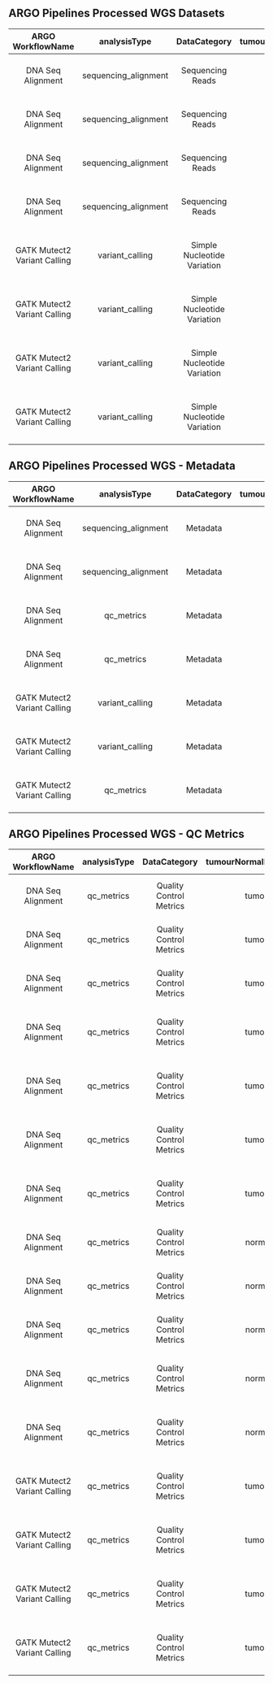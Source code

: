 ## ARGO Pipelines Processed WGS Datasets
**ARGO WorkflowName**|**analysisType**|**DataCategory**|**tumourNormalDesignation**|**FileType**|**OpenBucketURL**
:-----:|:-----:|:-----:|:-----:|:-----:|:-----:
DNA Seq Alignment|sequencing_alignment|Sequencing Reads|tumour|CRAM|https://object.cancercollaboratory.org:9080/swift/v1/genomics-public-data/benchmark-datasets/TCRB-CA/DO262483/WGS/sequencing_alignment/tumour/TCRB-CA.DO262483.SA622771.wgs.20211117.aln.cram
DNA Seq Alignment|sequencing_alignment|Sequencing Reads|tumour|CRAI|https://object.cancercollaboratory.org:9080/swift/v1/genomics-public-data/benchmark-datasets/TCRB-CA/DO262483/WGS/sequencing_alignment/tumour/TCRB-CA.DO262483.SA622771.wgs.20211117.aln.cram.crai
DNA Seq Alignment|sequencing_alignment|Sequencing Reads|normal|CRAM|https://object.cancercollaboratory.org:9080/swift/v1/genomics-public-data/benchmark-datasets/TCRB-CA/DO262483/WGS/sequencing_alignment/normal/TCRB-CA.DO262483.SA622770.wgs.20211118.aln.cram
DNA Seq Alignment|sequencing_alignment|Sequencing Reads|normal|CRAI|https://object.cancercollaboratory.org:9080/swift/v1/genomics-public-data/benchmark-datasets/TCRB-CA/DO262483/WGS/sequencing_alignment/normal/TCRB-CA.DO262483.SA622770.wgs.20211118.aln.cram.crai
GATK Mutect2 Variant Calling|variant_calling|Simple Nucleotide Variation|tumour|VCF|https://object.cancercollaboratory.org:9080/swift/v1/genomics-public-data/benchmark-datasets/TCRB-CA/DO262483/WGS/variant_calling/tumour/TCRB-CA.DO262483.SA622771.wgs.20211209.gatk-mutect2.somatic.snv.vcf.gz
GATK Mutect2 Variant Calling|variant_calling|Simple Nucleotide Variation|tumour|TBI|https://object.cancercollaboratory.org:9080/swift/v1/genomics-public-data/benchmark-datasets/TCRB-CA/DO262483/WGS/variant_calling/tumour/TCRB-CA.DO262483.SA622771.wgs.20211209.gatk-mutect2.somatic.snv.vcf.gz.tbi
GATK Mutect2 Variant Calling|variant_calling|Simple Nucleotide Variation|tumour|VCF|https://object.cancercollaboratory.org:9080/swift/v1/genomics-public-data/benchmark-datasets/TCRB-CA/DO262483/WGS/variant_calling/tumour/TCRB-CA.DO262483.SA622771.wgs.20211209.gatk-mutect2.somatic.indel.vcf.gz
GATK Mutect2 Variant Calling|variant_calling|Simple Nucleotide Variation|tumour|TBI|https://object.cancercollaboratory.org:9080/swift/v1/genomics-public-data/benchmark-datasets/TCRB-CA/DO262483/WGS/variant_calling/tumour/TCRB-CA.DO262483.SA622771.wgs.20211209.gatk-mutect2.somatic.indel.vcf.gz.tbi

## ARGO Pipelines Processed WGS - Metadata
**ARGO WorkflowName**|**analysisType**|**DataCategory**|**tumourNormalDesignation**|**FileType**|**OpenBucketURL**
:-----:|:-----:|:-----:|:-----:|:-----:|:-----:
DNA Seq Alignment|sequencing_alignment|Metadata|tumour|JSON|https://object.cancercollaboratory.org:9080/swift/v1/genomics-public-data/benchmark-datasets/TCRB-CA/DO262483/WGS/sequencing_alignment/tumour/f31834bc-fc8b-4bec-9834-bcfc8babecf4.sequencing_alignment.json
DNA Seq Alignment|sequencing_alignment|Metadata|normal|JSON|https://object.cancercollaboratory.org:9080/swift/v1/genomics-public-data/benchmark-datasets/TCRB-CA/DO262483/WGS/sequencing_alignment/normal/e6207a9d-d134-486f-a07a-9dd134486f82.sequencing_alignment.json
DNA Seq Alignment|qc_metrics|Metadata|tumour|JSON|https://object.cancercollaboratory.org:9080/swift/v1/genomics-public-data/benchmark-datasets/TCRB-CA/DO262483/WGS/qc_metrics/tumour/ffd8176a-62db-4dbb-9817-6a62db2dbb97.qc_metrics.json
DNA Seq Alignment|qc_metrics|Metadata|normal|JSON|https://object.cancercollaboratory.org:9080/swift/v1/genomics-public-data/benchmark-datasets/TCRB-CA/DO262483/WGS/qc_metrics/normal/c0e5e3fb-6da6-4c8f-a5e3-fb6da63c8f5d.qc_metrics.json
GATK Mutect2 Variant Calling|variant_calling|Metadata|tumour|JSON|https://object.cancercollaboratory.org:9080/swift/v1/genomics-public-data/benchmark-datasets/TCRB-CA/DO262483/WGS/variant_calling/tumour/b97a8a3f-ad63-4215-ba8a-3fad63c215c7.variant_calling.json
GATK Mutect2 Variant Calling|variant_calling|Metadata|tumour|JSON|https://object.cancercollaboratory.org:9080/swift/v1/genomics-public-data/benchmark-datasets/TCRB-CA/DO262483/WGS/variant_calling/tumour/44193e58-89ad-434a-993e-5889ad434a8c.variant_calling.json
GATK Mutect2 Variant Calling|qc_metrics|Metadata|tumour|JSON|https://object.cancercollaboratory.org:9080/swift/v1/genomics-public-data/benchmark-datasets/TCRB-CA/DO262483/WGS/qc_metrics/tumour/9b5a6c13-caa5-492d-9a6c-13caa5192db1.qc_metrics.json


## ARGO Pipelines Processed WGS - QC Metrics
**ARGO WorkflowName**|**analysisType**|**DataCategory**|**tumourNormalDesignation**|**FileType**|**OpenBucketURL**
:-----:|:-----:|:-----:|:-----:|:-----:|:-----:
DNA Seq Alignment|qc_metrics|Quality Control Metrics|tumour|TGZ|https://object.cancercollaboratory.org:9080/swift/v1/genomics-public-data/benchmark-datasets/TCRB-CA/DO262483/WGS/qc_metrics/tumour/TCRB-CA.DO262483.SA622771.wgs.20211117.aln.cram.qc_metrics.tgz
DNA Seq Alignment|qc_metrics|Quality Control Metrics|tumour|TGZ|https://object.cancercollaboratory.org:9080/swift/v1/genomics-public-data/benchmark-datasets/TCRB-CA/DO262483/WGS/qc_metrics/tumour/TCRB-CA.DO262483.SA622771.wgs.20211117.aln.cram.oxog_metrics.tgz
DNA Seq Alignment|qc_metrics|Quality Control Metrics|tumour|TGZ|https://object.cancercollaboratory.org:9080/swift/v1/genomics-public-data/benchmark-datasets/TCRB-CA/DO262483/WGS/qc_metrics/tumour/TCRB-CA.DO262483.SA622771.wgs.20211117.aln.cram.duplicates_metrics.tgz
DNA Seq Alignment|qc_metrics|Quality Control Metrics|tumour|TGZ|https://object.cancercollaboratory.org:9080/swift/v1/genomics-public-data/benchmark-datasets/TCRB-CA/DO262483/WGS/qc_metrics/tumour/TCRB-CA.DO262483.SA622771.wgs.20211117.TCRBOA7T-WGS-L4.ubam_qc_metrics.tgz
DNA Seq Alignment|qc_metrics|Quality Control Metrics|tumour|TGZ|https://object.cancercollaboratory.org:9080/swift/v1/genomics-public-data/benchmark-datasets/TCRB-CA/DO262483/WGS/qc_metrics/tumour/TCRB-CA.DO262483.SA622771.wgs.20211117.TCRBOA7T-WGS-L3.ubam_qc_metrics.tgz
DNA Seq Alignment|qc_metrics|Quality Control Metrics|tumour|TGZ|https://object.cancercollaboratory.org:9080/swift/v1/genomics-public-data/benchmark-datasets/TCRB-CA/DO262483/WGS/qc_metrics/tumour/TCRB-CA.DO262483.SA622771.wgs.20211117.TCRBOA7T-WGS-L2.ubam_qc_metrics.tgz
DNA Seq Alignment|qc_metrics|Quality Control Metrics|tumour|TGZ|https://object.cancercollaboratory.org:9080/swift/v1/genomics-public-data/benchmark-datasets/TCRB-CA/DO262483/WGS/qc_metrics/tumour/TCRB-CA.DO262483.SA622771.wgs.20211117.TCRBOA7T-WGS-L1.ubam_qc_metrics.tgz
DNA Seq Alignment|qc_metrics|Quality Control Metrics|normal|TGZ|https://object.cancercollaboratory.org:9080/swift/v1/genomics-public-data/benchmark-datasets/TCRB-CA/DO262483/WGS/qc_metrics/normal/TCRB-CA.DO262483.SA622770.wgs.20211118.aln.cram.qc_metrics.tgz
DNA Seq Alignment|qc_metrics|Quality Control Metrics|normal|TGZ|https://object.cancercollaboratory.org:9080/swift/v1/genomics-public-data/benchmark-datasets/TCRB-CA/DO262483/WGS/qc_metrics/normal/TCRB-CA.DO262483.SA622770.wgs.20211118.aln.cram.oxog_metrics.tgz
DNA Seq Alignment|qc_metrics|Quality Control Metrics|normal|TGZ|https://object.cancercollaboratory.org:9080/swift/v1/genomics-public-data/benchmark-datasets/TCRB-CA/DO262483/WGS/qc_metrics/normal/TCRB-CA.DO262483.SA622770.wgs.20211118.aln.cram.duplicates_metrics.tgz
DNA Seq Alignment|qc_metrics|Quality Control Metrics|normal|TGZ|https://object.cancercollaboratory.org:9080/swift/v1/genomics-public-data/benchmark-datasets/TCRB-CA/DO262483/WGS/qc_metrics/normal/TCRB-CA.DO262483.SA622770.wgs.20211118.TCRBOA7N-WGS-L2.ubam_qc_metrics.tgz
DNA Seq Alignment|qc_metrics|Quality Control Metrics|normal|TGZ|https://object.cancercollaboratory.org:9080/swift/v1/genomics-public-data/benchmark-datasets/TCRB-CA/DO262483/WGS/qc_metrics/normal/TCRB-CA.DO262483.SA622770.wgs.20211118.TCRBOA7N-WGS-L1.ubam_qc_metrics.tgz
GATK Mutect2 Variant Calling|qc_metrics|Quality Control Metrics|tumour|TGZ|https://object.cancercollaboratory.org:9080/swift/v1/genomics-public-data/benchmark-datasets/TCRB-CA/DO262483/WGS/qc_metrics/tumour/TCRB-CA.DO262483.SA622771.wgs.20211209.gatk-mutect2.somatic.mutect_filtering_metrics.tgz
GATK Mutect2 Variant Calling|qc_metrics|Quality Control Metrics|tumour|TGZ|https://object.cancercollaboratory.org:9080/swift/v1/genomics-public-data/benchmark-datasets/TCRB-CA/DO262483/WGS/qc_metrics/tumour/TCRB-CA.DO262483.SA622771.wgs.20211209.gatk-mutect2.somatic.mutect_callable_metrics.tgz
GATK Mutect2 Variant Calling|qc_metrics|Quality Control Metrics|tumour|TGZ|https://object.cancercollaboratory.org:9080/swift/v1/genomics-public-data/benchmark-datasets/TCRB-CA/DO262483/WGS/qc_metrics/tumour/TCRB-CA.DO262483.SA622771.wgs.20211209.gatk-mutect2.somatic.contamination_metrics.tgz
GATK Mutect2 Variant Calling|qc_metrics|Quality Control Metrics|tumour|TGZ|https://object.cancercollaboratory.org:9080/swift/v1/genomics-public-data/benchmark-datasets/TCRB-CA/DO262483/WGS/qc_metrics/tumour/TCRB-CA.DO262483.SA622770.wgs.20211209.gatk-mutect2.somatic.contamination_metrics.tgz